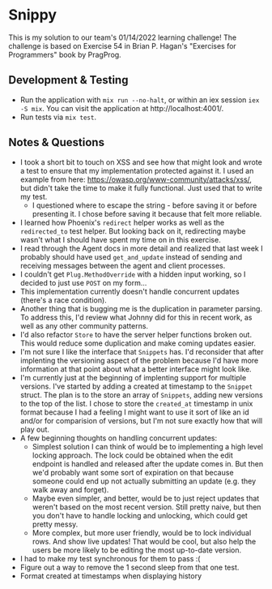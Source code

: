 # Snippy

This is my solution to our team's 01/14/2022 learning challenge! The challenge
is based on Exercise 54 in Brian P. Hagan's "Exercises for Programmers" book by
PragProg.

## Development & Testing

- Run the application with `mix run --no-halt`, or within an iex session
  `iex -S mix`. You can visit the application at http://localhost:4001/.
- Run tests via `mix test`.

## Notes & Questions

- I took a short bit to touch on XSS and see how that might look and wrote a
  test to ensure that my implementation protected against it. I used an example
  from here: https://owasp.org/www-community/attacks/xss/, but didn't take the
  time to make it fully functional. Just used that to write my test.
  - I questioned where to escape the string - before saving it or before
    presenting it. I chose before saving it because that felt more reliable.
- I learned how Phoenix's `redirect` helper works as well as the `redirected_to`
 test helper. But looking back on it, redirecting maybe wasn't what I should
 have spent my time on in this exercise.
- I read through the Agent docs in more detail and realized that last week I
  probably should have used `get_and_update` instead of sending and receiving
  messages between the agent and client processes.
- I couldn't get `Plug.MethodOverride` with a hidden input working, so I decided
  to just use `POST` on my form...
- This implementation currently doesn't handle concurrent updates (there's a
  race condition).
- Another thing that is bugging me is the duplication in parameter parsing. To
  address this, I'd review what Johnny did for this in recent work, as well as
  any other community patterns.
- I'd also refactor `Store` to have the server helper functions broken out. This
  would reduce some duplication and make coming updates easier.
- I'm not sure I like the interface that `Snippets` has. I'd reconsider that
  after implenting the versioning aspect of the problem because I'd have more
  information at that point about what a better interface might look like.
- I'm currently just at the beginning of implenting support for multiple
  versions. I've started by adding a created at timestamp to the `Snippet`
  struct. The plan is to the store an array of `Snippets`, adding new versions
  to the top of the list. I chose to store the `created_at` timestamp in unix
  format because I had a feeling I might want to use it sort of like an id
  and/or for comparision of versions, but I'm not sure exactly how that will
  play out.
- A few beginning thoughts on handling concurrent updates:
  - Simplest solution I can think of would be to implementing a high level
    locking approach. The lock could be obtained when the edit endpoint is
    handled and released after the update comes in. But then we'd probably want
    some sort of expiration on that because someone could end up not actually
    submitting an update (e.g. they walk away and forget).
  - Maybe even simpler, and better, would be to just reject updates that weren't
    based on the most recent version. Still pretty naive, but then you don't
    have to handle locking and unlocking, which could get pretty messy.
  - More complex, but more user friendly, would be to lock individual rows. And
    show live updates! That would be cool, but also help the users be more
    likely to be editing the most up-to-date version.
- I had to make my test synchronous for them to pass :(
- Figure out a way to remove the 1 second sleep from that one test.
- Format created at timestamps when displaying history
